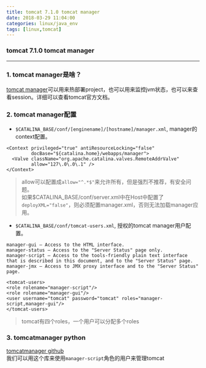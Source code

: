 ```yaml
---
title: tomcat 7.1.0 tomcat manager
date: 2018-03-29 11:04:00
categories: linux/java_env
tags: [linux,tomcat]
---
```

### tomcat 7.1.0 tomcat manager

---

### 1. tomcat manager是啥？
[tomcat manager](https://tomcat.apache.org/tomcat-7.0-doc/manager-howto.html)可以用来热部署project，也可以用来监控jvm状态，也可以来查看session。详细可以查看tomcat官方文档。

### 2. tomcat manager配置
- `$CATALINA_BASE/conf/[enginename]/[hostname]/manager.xml`, manager的context配置。
```
<Context privileged="true" antiResourceLocking="false"
         docBase="${catalina.home}/webapps/manager">
  <Valve className="org.apache.catalina.valves.RemoteAddrValve"
         allow="127\.0\.0\.1" />
</Context>
```
> allow可以配置成`allow="^.*$"`来允许所有，但是强烈不推荐，有安全问题。  
如果$CATALINA_BASE/conf/server.xml中在Host中配置了`deployXML="false"`，则必须配置manager.xml，否则无法加载manager应用。
- `$CATALINA_BASE/conf/tomcat-users.xml`, 授权的tomcat manager用户配置。
```
manager-gui — Access to the HTML interface.
manager-status — Access to the "Server Status" page only.
manager-script — Access to the tools-friendly plain text interface that is described in this document, and to the "Server Status" page.
manager-jmx — Access to JMX proxy interface and to the "Server Status" page.
```
```
<tomcat-users>
<role rolename="manager-script"/>
<role rolename="manager-gui"/>
<user username="tomcat" password="tomcat" roles="manager-script,manager-gui"/>
</tomcat-users>
```
> tomcat有四个roles，一个用户可以分配多个roles

### 3. tomcatmanager python
[tomcatmanager github](https://github.com/tomcatmanager/tomcatmanager)  
我们可以用这个库来使用`manager-script`角色的用户来管理tomcat
